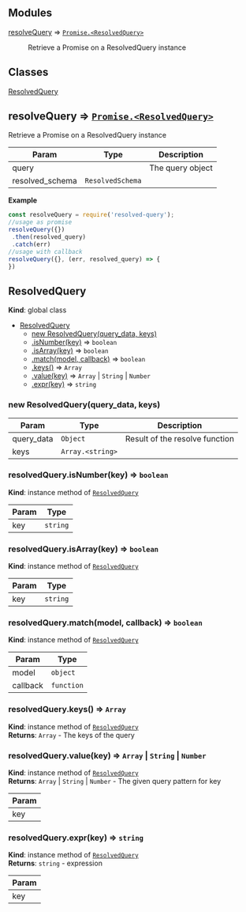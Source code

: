 ## Modules

<dl>
<dt><a href="#module_resolveQuery">resolveQuery</a> ⇒ <code><a href="#ResolvedQuery">Promise.&lt;ResolvedQuery&gt;</a></code></dt>
<dd><p>Retrieve a Promise on a ResolvedQuery instance</p>
</dd>
</dl>

## Classes

<dl>
<dt><a href="#ResolvedQuery">ResolvedQuery</a></dt>
<dd></dd>
</dl>

<a name="module_resolveQuery"></a>

## resolveQuery ⇒ <code>[Promise.&lt;ResolvedQuery&gt;](#ResolvedQuery)</code>
Retrieve a Promise on a ResolvedQuery instance


| Param | Type | Description |
| --- | --- | --- |
| query |  | The query object |
| resolved_schema | <code>ResolvedSchema</code> |  |

**Example**  
```js
const resolveQuery = require('resolved-query');//usage as promiseresolveQuery({}) .then(resolved_query) .catch(err)//usage with callbackresolveQuery({}, (err, resolved_query) => {})
```
<a name="ResolvedQuery"></a>

## ResolvedQuery
**Kind**: global class  

* [ResolvedQuery](#ResolvedQuery)
    * [new ResolvedQuery(query_data, keys)](#new_ResolvedQuery_new)
    * [.isNumber(key)](#ResolvedQuery+isNumber) ⇒ <code>boolean</code>
    * [.isArray(key)](#ResolvedQuery+isArray) ⇒ <code>boolean</code>
    * [.match(model, callback)](#ResolvedQuery+match) ⇒ <code>boolean</code>
    * [.keys()](#ResolvedQuery+keys) ⇒ <code>Array</code>
    * [.value(key)](#ResolvedQuery+value) ⇒ <code>Array</code> &#124; <code>String</code> &#124; <code>Number</code>
    * [.expr(key)](#ResolvedQuery+expr) ⇒ <code>string</code>

<a name="new_ResolvedQuery_new"></a>

### new ResolvedQuery(query_data, keys)

| Param | Type | Description |
| --- | --- | --- |
| query_data | <code>Object</code> | Result of the resolve function |
| keys | <code>Array.&lt;string&gt;</code> |  |

<a name="ResolvedQuery+isNumber"></a>

### resolvedQuery.isNumber(key) ⇒ <code>boolean</code>
**Kind**: instance method of <code>[ResolvedQuery](#ResolvedQuery)</code>  

| Param | Type |
| --- | --- |
| key | <code>string</code> | 

<a name="ResolvedQuery+isArray"></a>

### resolvedQuery.isArray(key) ⇒ <code>boolean</code>
**Kind**: instance method of <code>[ResolvedQuery](#ResolvedQuery)</code>  

| Param | Type |
| --- | --- |
| key | <code>string</code> | 

<a name="ResolvedQuery+match"></a>

### resolvedQuery.match(model, callback) ⇒ <code>boolean</code>
**Kind**: instance method of <code>[ResolvedQuery](#ResolvedQuery)</code>  

| Param | Type |
| --- | --- |
| model | <code>object</code> | 
| callback | <code>function</code> | 

<a name="ResolvedQuery+keys"></a>

### resolvedQuery.keys() ⇒ <code>Array</code>
**Kind**: instance method of <code>[ResolvedQuery](#ResolvedQuery)</code>  
**Returns**: <code>Array</code> - The keys of the query  
<a name="ResolvedQuery+value"></a>

### resolvedQuery.value(key) ⇒ <code>Array</code> &#124; <code>String</code> &#124; <code>Number</code>
**Kind**: instance method of <code>[ResolvedQuery](#ResolvedQuery)</code>  
**Returns**: <code>Array</code> &#124; <code>String</code> &#124; <code>Number</code> - The given query pattern for key  

| Param |
| --- |
| key | 

<a name="ResolvedQuery+expr"></a>

### resolvedQuery.expr(key) ⇒ <code>string</code>
**Kind**: instance method of <code>[ResolvedQuery](#ResolvedQuery)</code>  
**Returns**: <code>string</code> - expression  

| Param |
| --- |
| key | 

